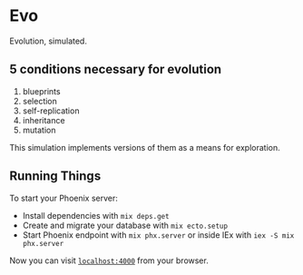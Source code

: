 # Evo
Evolution, simulated.

## 5 conditions necessary for evolution
1. blueprints
2. selection
3. self-replication
4. inheritance
5. mutation

This simulation implements versions of them as a means for exploration.

## Running Things
To start your Phoenix server:

  * Install dependencies with `mix deps.get`
  * Create and migrate your database with `mix ecto.setup`
  * Start Phoenix endpoint with `mix phx.server` or inside IEx with `iex -S mix phx.server`

Now you can visit [`localhost:4000`](http://localhost:4000) from your browser.